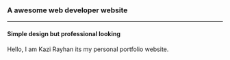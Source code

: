 <h3>A awesome web developer website</h3>
<hr/>
<h4>Simple design but professional looking</h4>
<p>Hello, I am Kazi Rayhan its my personal portfolio website.</p>

